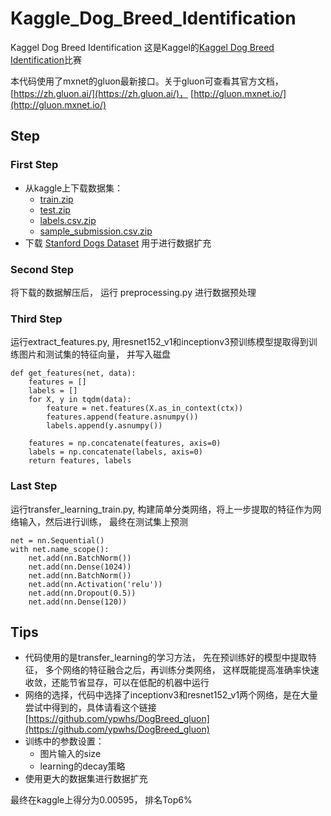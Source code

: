 # Kaggle_Dog_Breed_Identification
Kaggel Dog Breed Identification
这是Kaggel的[Kaggel Dog Breed Identification](https://www.kaggle.com/c/dog-breed-identification)比赛

本代码使用了mxnet的gluon最新接口。关于gluon可查看其官方文档， [https://zh.gluon.ai/](https://zh.gluon.ai/)， [http://gluon.mxnet.io/](http://gluon.mxnet.io/)

## Step
### First Step
- 从kaggle上下载数据集：
  - [train.zip](https://www.kaggle.com/c/7327/download/train.zip)
  - [test.zip](https://www.kaggle.com/c/7327/download/test.zip)
  - [labels.csv.zip](https://www.kaggle.com/c/7327/download/labels.csv.zip)
  - [sample_submission.csv.zip](https://www.kaggle.com/c/7327/download/sample_submission.csv.zip)
- 下载 [Stanford Dogs Dataset](http://vision.stanford.edu/aditya86/ImageNetDogs/)
用于进行数据扩充

### Second Step
将下载的数据解压后， 运行 preprocessing.py 进行数据预处理

### Third Step
运行extract_features.py, 用resnet152_v1和inceptionv3预训练模型提取得到训练图片和测试集的特征向量， 并写入磁盘

```
def get_features(net, data):
    features = []
    labels = []
    for X, y in tqdm(data):
        feature = net.features(X.as_in_context(ctx))
        features.append(feature.asnumpy())
        labels.append(y.asnumpy())
    
    features = np.concatenate(features, axis=0)
    labels = np.concatenate(labels, axis=0)
    return features, labels
```

### Last Step
运行transfer_learning_train.py, 构建简单分类网络，将上一步提取的特征作为网络输入，然后进行训练， 最终在测试集上预测

```
net = nn.Sequential()
with net.name_scope():
    net.add(nn.BatchNorm())
    net.add(nn.Dense(1024))
    net.add(nn.BatchNorm())
    net.add(nn.Activation('relu'))
    net.add(nn.Dropout(0.5))
    net.add(nn.Dense(120))

```

## Tips
- 代码使用的是transfer_learning的学习方法， 先在预训练好的模型中提取特征， 多个网络的特征融合之后，再训练分类网络，
这样既能提高准确率快速收敛，还能节省显存，可以在低配的机器中运行
- 网络的选择，代码中选择了inceptionv3和resnet152_v1两个网络，是在大量尝试中得到的，具体请看这个链接[https://github.com/ypwhs/DogBreed_gluon](https://github.com/ypwhs/DogBreed_gluon)
- 训练中的参数设置：
  - 图片输入的size
  - learning的decay策略
- 使用更大的数据集进行数据扩充

最终在kaggle上得分为0.00595， 排名Top6%

